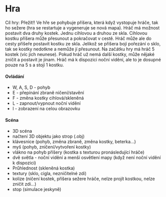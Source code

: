 # Hra

Cíl hry: Přežít!! Ve hře se pohybuje příšera, která když vystopuje hráče, tak ho sežere (hra se restartuje a vygeneruje se nová mapa). Hráč má možnost postavit dva druhy kostek.  Jednu cihlovou a druhou ze skla. Cihlovou kostku příšera může přesunout a pokračovat v cestě. Hráč může ale do cesty příšeře postavit kostku ze skla. Jelikož se příšera bojí pořezání o sklo, tak se kostky nedotkne a nemůže jí přesunout.
Na začátku hry má hráč 5 kostek (víc jich neunese).  Pokud hráč už nemá další kostky, může nějaké zníčit a postavit je jinam. Hráč má k dispozici noční vidění, ale to je dosupné pouze na 5 s a stojí 1 kostku.

#### Ovládání
- W, A, S, D - pohyb
- E - přepínání zbraně ničení/stavění
- F - změna kostky cihlová/skleněná
- L - zapnout/vypnout noční vidění 
- I - zobrazení na celou obrazovku


#### Scéna 
- 3D scéna 
- načtení 3D objektu jako strop (.obj)
- klávesnice (pohyb, změna zbraně, změna kostky, beterka...)
- myš (pohyb, zničení/vytvoření kostky)
- vlákno na pohyb příšery (kostka s texturou pronásledující hráče)
- dvě světla - noční vidění a menší osvětlení mapy (když není noční vidění k dispozici)
- Průhlednost (skleněná kostka)
- textury (sklo, cigla, nezničitelné zdi)
- kolize (ničení kostek, příšera sežere hráče, nelze projít kostkou, nelze zničit zdi...)
- stop (simulace jeskyně)
